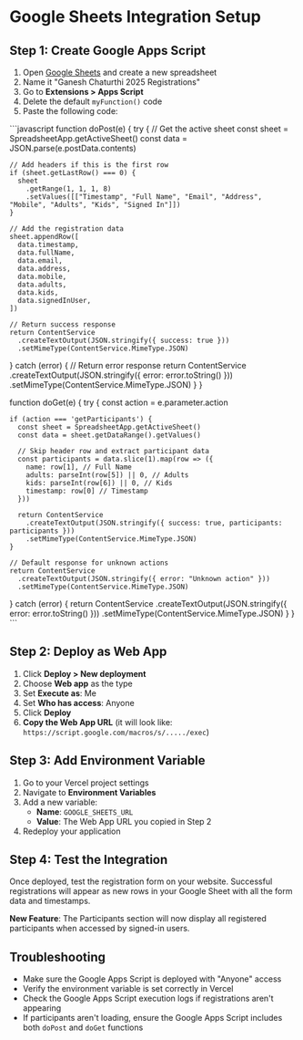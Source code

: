 # Google Sheets Integration Setup

## Step 1: Create Google Apps Script

1. Open [Google Sheets](https://sheets.google.com) and create a new spreadsheet
2. Name it "Ganesh Chaturthi 2025 Registrations"
3. Go to **Extensions > Apps Script**
4. Delete the default `myFunction()` code
5. Paste the following code:

\`\`\`javascript
function doPost(e) {
  try {
    // Get the active sheet
    const sheet = SpreadsheetApp.getActiveSheet()
    const data = JSON.parse(e.postData.contents)

    // Add headers if this is the first row
    if (sheet.getLastRow() === 0) {
      sheet
        .getRange(1, 1, 1, 8)
        .setValues([["Timestamp", "Full Name", "Email", "Address", "Mobile", "Adults", "Kids", "Signed In"]])
    }

    // Add the registration data
    sheet.appendRow([
      data.timestamp,
      data.fullName,
      data.email,
      data.address,
      data.mobile,
      data.adults,
      data.kids,
      data.signedInUser,
    ])

    // Return success response
    return ContentService
      .createTextOutput(JSON.stringify({ success: true }))
      .setMimeType(ContentService.MimeType.JSON)
      
  } catch (error) {
    // Return error response
    return ContentService
      .createTextOutput(JSON.stringify({ error: error.toString() }))
      .setMimeType(ContentService.MimeType.JSON)
  }
}

function doGet(e) {
  try {
    const action = e.parameter.action
    
    if (action === 'getParticipants') {
      const sheet = SpreadsheetApp.getActiveSheet()
      const data = sheet.getDataRange().getValues()
      
      // Skip header row and extract participant data
      const participants = data.slice(1).map(row => ({
        name: row[1], // Full Name
        adults: parseInt(row[5]) || 0, // Adults
        kids: parseInt(row[6]) || 0, // Kids
        timestamp: row[0] // Timestamp
      }))
      
      return ContentService
        .createTextOutput(JSON.stringify({ success: true, participants: participants }))
        .setMimeType(ContentService.MimeType.JSON)
    }
    
    // Default response for unknown actions
    return ContentService
      .createTextOutput(JSON.stringify({ error: "Unknown action" }))
      .setMimeType(ContentService.MimeType.JSON)
      
  } catch (error) {
    return ContentService
      .createTextOutput(JSON.stringify({ error: error.toString() }))
      .setMimeType(ContentService.MimeType.JSON)
  }
}
\`\`\`

## Step 2: Deploy as Web App

1. Click **Deploy > New deployment**
2. Choose **Web app** as the type
3. Set **Execute as**: Me
4. Set **Who has access**: Anyone
5. Click **Deploy**
6. **Copy the Web App URL** (it will look like: `https://script.google.com/macros/s/...../exec`)

## Step 3: Add Environment Variable

1. Go to your Vercel project settings
2. Navigate to **Environment Variables**
3. Add a new variable:
   - **Name**: `GOOGLE_SHEETS_URL`
   - **Value**: The Web App URL you copied in Step 2
4. Redeploy your application

## Step 4: Test the Integration

Once deployed, test the registration form on your website. Successful registrations will appear as new rows in your Google Sheet with all the form data and timestamps.

**New Feature**: The Participants section will now display all registered participants when accessed by signed-in users.

## Troubleshooting

- Make sure the Google Apps Script is deployed with "Anyone" access
- Verify the environment variable is set correctly in Vercel
- Check the Google Apps Script execution logs if registrations aren't appearing
- If participants aren't loading, ensure the Google Apps Script includes both `doPost` and `doGet` functions
